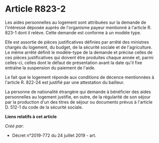 # Article R823-2

Les aides personnelles au logement sont attribuées sur la demande de l'intéressé déposée auprès de l'organisme payeur
mentionné à l'article R. 823-1 dont il relève. Cette demande est conforme à un modèle type.

Elle est assortie de pièces justificatives définies par arrêté des ministres chargés du logement, du budget, de la sécurité
sociale et de l'agriculture. Le même arrêté définit le modèle-type de la demande et précise celles de ces pièces
justificatives qui doivent être produites chaque année et, parmi celles-ci, celles dont le défaut de présentation avant la
date qu'il fixe entraîne la suspension du paiement de l'aide.

Le fait que le logement réponde aux conditions de décence mentionnées à l'article R. 822-24 est justifié par une attestation
du bailleur.

La personne de nationalité étrangère qui demande à bénéficier des aides personnelles au logement justifie, en outre, de la
régularité de son séjour par la production d'un des titres de séjour ou documents prévus à l'article D. 512-1 du code de la
sécurité sociale.

**Liens relatifs à cet article**

_Créé par_:

  - Décret n°2019-772 du 24 juillet 2019 - art.
